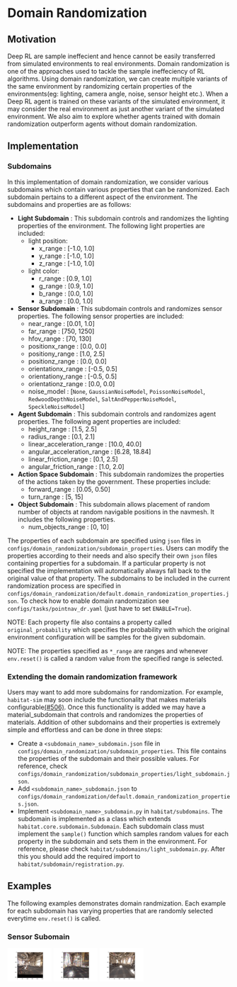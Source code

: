 # Domain Randomization

## Motivation
Deep RL are sample ineffecient and hence cannot be easily transferred from simulated environments to real environments. Domain randomization is one of the approaches used to tackle the sample ineffeciency of RL algorithms. Using domain randomization, we can create multiple variants of the same environment by randomizing certain properties of the environments(eg: lighting, camera angle, noise, sensor height etc.). When a Deep RL agent is trained on these variants of the simulated environment, it may consider the real environment as just another variant of the simulated environment. We also aim to explore whether agents trained with domain randomization outperform agents without domain randomization.

## Implementation
### Subdomains
In this implementation of domain randomization, we consider various subdomains which contain various properties that can be randomized. Each subdomain pertains to a different aspect of the environment. The subdomains and properties are as follows: 

- **Light Subdomain** : This subdomain controls and randomizes the lighting properties of the environment. The following light properties are included:
    - light position:
        - x_range : [-1.0, 1.0]
        - y_range : [-1.0, 1.0]
        - z_range : [-1.0, 1.0]
    - light color:
        - r_range : [0.9, 1.0]
        - g_range : [0.9, 1.0]
        - b_range : [0.0, 1.0]
        - a_range : [0.0, 1.0]
- **Sensor Subdomain** : This subdomain controls and randomizes sensor properties. The following sensor properties are included:
    - near_range : [0.01, 1.0]
    - far_range : [750, 1250]
    - hfov_range : [70, 130]
    - positionx_range : [0.0, 0.0]
    - positiony_range : [1.0, 2.5]
    - positionz_range : [0.0, 0.0]
    - orientationx_range : [-0.5, 0.5]
    - orientationy_range : [-0.5, 0.5]
    - orientationz_range : [0.0, 0.0]
    - noise_model : [`None`, `GaussianNoiseModel`, `PoissonNoiseModel`, `RedwoodDepthNoiseModel`, `SaltAndPepperNoiseModel`, `SpeckleNoiseModel`]
- **Agent Subdomain** : This subdomain controls and randomizes agent properties. The following agent properties are included:
    - height_range : [1.5, 2.5]
    - radius_range : [0.1, 2.1]
    - linear_acceleration_range : [10.0, 40.0]
    - angular_acceleration_range : [6.28, 18.84]
    - linear_friction_range : [0.1, 2.5]
    - angular_friction_range : [1.0, 2.0]
- **Action Space Subdomain** : This subdomain randomizes the properties of the actions taken by the government. These properties include:
    - forward_range : [0.05, 0.50]
    - turn_range : [5, 15]
- **Object Subdomain** : This subdomain allows placement of random number of objects at random navigable positions in the navmesh. It includes the following properties.
    - num_objects_range : [0, 10]
    
The properties of each subdomain are specified using `json` files in `configs/domain_randomization/subdomain_properties`. Users can modify the properties according to their needs and also specify their own `json` files containing properties for a subdomain. If a particular property is not specified the implementation will automatically always fall back to the original value of that property. The subdomains to be included in the current randomization process are specified in `configs/domain_randomization/default.domain_randomization_properties.json`. To check how to enable domain randomization see `configs/tasks/pointnav_dr.yaml` (just have to set `ENABLE=True`).

NOTE: Each property file also contains a property called `original_probability` which specifies the probability with which the original environment configuration will be samples for the given subdomain.

NOTE: The properties specified as `*_range` are ranges and whenever `env.reset()` is called a random value from the specified range is selected.


### Extending the domain randomization framework
Users may want to add more subdomains for randomization. For example, `habitat-sim` may soon include the functionality that makes materials configurable[(#506)](https://github.com/facebookresearch/habitat-sim/issues/506). Once this functionality is added we may have a material_subdomain that controls and randomizes the properties of materials. Addition of other subdomains and their properties is extremely simple and effortless and can be done in three steps:

- Create a `<subdomain_name>_subdomain.json` file in `configs/domain_randomization/subdomain_properties`. This file contains the properties of the subdomain and their possible values. For reference, check `configs/domain_randomization/subdomain_properties/light_subdomain.json`.
- Add `<subdomain_name>_subdomain.json` to `configs/domain_randomization/default.domain_randomization_properties.json`. 
- Implement `<subdomain_name>_subdomain.py` in `habitat/subdomains`. The subdomain is implemented as a class which extends `habitat.core.subdomain.Subdomain`. Each subdomain class must implement the `sample()` function which samples random values for each property in the subdomain and sets them in the environment. For reference, please check `habitat/subdomains/light_subdomain.py`. After this you should add the required import to `habitat/subdomain/registration.py`.


## Examples
The following examples demonstrates domain randmization. Each example for each subdomain has varying properties that are randomly selected everytime `env.reset()` is called.

### Sensor Subomain
 <p float="left">
  <img src="https://github.com/dido1998/habitat-api/blob/domain_randomization/habitat/subdomains/examples/sensor_1.png" width="100" />
  <img src="https://github.com/dido1998/habitat-api/blob/domain_randomization/habitat/subdomains/examples/sensor_2.png" width="100" /> 
  <img src="https://github.com/dido1998/habitat-api/blob/domain_randomization/habitat/subdomains/examples/sensor_3.png" width="100" />
</p>
